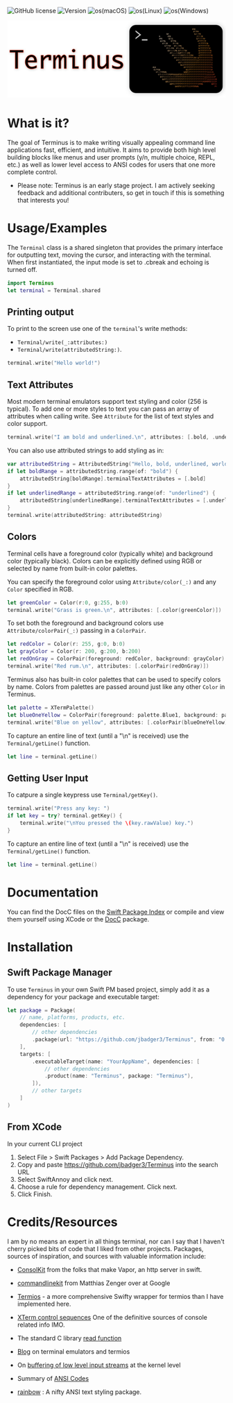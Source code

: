 ![GitHub license](https://img.shields.io/github/license/jbadger3/Terminus) ![Version](https://img.shields.io/github/v/tag/jbadger3/Terminus) ![os(macOS)](https://img.shields.io/static/v1?label=os&message=macOS&color=green) ![os(Linux)](https://img.shields.io/static/v1?label=os&message=Linux&color=green)
    ![os(Windows)](https://img.shields.io/static/v1?label=os&message=Windows&color=red)

![logo](logo.png)

# What is it?
The goal of Terminus is to make writing visually appealing command line applications fast, efficient, and intuitive.  It aims to provide both high level building blocks like menus and user prompts (y/n, multiple choice, REPL, etc.) as well as lower level access to ANSI codes for users that one more complete control.

* Please note: Terminus is an early stage project.  I am actively seeking feedback and additional contributers, so get in touch if this is something that interests you!

# Usage/Examples

The `Terminal` class is a shared singleton that provides the primary interface for outputting text, moving the cursor, and interacting with the terminal.  When first instantiated, the input mode is set to .cbreak and echoing is turned off.
```swift
import Terminus
let terminal = Terminal.shared
```
## Printing output
To print to the screen use one of the `terminal`'s write methods:
* ``Terminal/write(_:attributes:)``
* ``Terminal/write(attributedString:)``.

```swift
terminal.write("Hello world!")
```
## Text Attributes
Most modern terminal emulators support text styling and color (256 is typical).  To add one or more styles to text you can pass an array of attributes when calling write.  See ``Attribute`` for the list of text styles and color support.
```swift
terminal.write("I am bold and underlined.\n", attributes: [.bold, .underline])
```
You can also use attributed strings to add styling as in:
```swift
var attributedString = AttributedString("Hello, bold, underlined, world.")
if let boldRange = attributedString.range(of: "bold") {
    attributedString[boldRange].terminalTextAttributes = [.bold]
}
if let underlinedRange = attributedString.range(of: "underlined") {
    attributedString[underlinedRange].terminalTextAttributes = [.underline]
}
terminal.write(attributedString: attributedString)
```
## Colors
Terminal cells have a foreground color (typically white) and background color (typically black).  Colors can be explicitly defined using RGB or selected by name from built-in color palettes.

You can specify the foreground color using ``Attribute/color(_:)`` and any ``Color`` specified in RGB.
```swift
let greenColor = Color(r:0, g:255, b:0)
terminal.write("Grass is green.\n", attributes: [.color(greenColor)])
```
To set both the foreground and background colors use ``Attribute/colorPair(_:)`` passing in a ``ColorPair``.
```swift
let redColor = Color(r: 255, g:0, b:0)
let grayColor = Color(r: 200, g:200, b:200)
let redOnGray = ColorPair(foreground: redColor, background: grayColor)
terminal.write("Red rum.\n", attributes: [.colorPair(redOnGray)])
```

Terminus also has built-in color palettes that can be used to specify colors by name.  Colors from palettes are passed around just like any other ``Color`` in Terminus.
```swift
let palette = XTermPalette()
let blueOneYellow = ColorPair(foreground: palette.Blue1, background: palette.Yellow1)
terminal.write("Blue on yellow", attributes: [.colorPair(blueOneYellow)])
```

To capture an entire line of text (until a "\n" is received) use the ``Terminal/getLine()`` function.
```swift
let line = terminal.getLine()
```

## Getting User Input
To catpure a single keypress use ``Terminal/getKey()``.
```swift
terminal.write("Press any key: ")
if let key = try? terminal.getKey() {
    terminal.write("\nYou pressed the \(key.rawValue) key.")
}
```
To capture an entire line of text (until a "\n" is received) use the ``Terminal/getLine()`` function.
```swift
let line = terminal.getLine()
```
# Documentation

You can find the DocC files on the [Swift Package Index](https://swiftpackageindex.com) or compile and view them yourself using XCode or the [DocC](https://github.com/apple/swift-docc) package.

# Installation

## Swift Package Manager

To use `Terminus` in your own Swift PM based project, simply add it as a dependency for your package and executable target:

```swift
let package = Package(
    // name, platforms, products, etc.
    dependencies: [
        // other dependencies
        .package(url: "https://github.com/jbadger3/Terminus", from: "0.1.0"),
    ],
    targets: [
        .executableTarget(name: "YourAppName", dependencies: [
            // other dependencies
            .product(name: "Terminus", package: "Terminus"),
        ]),
        // other targets
    ]
)
```

## From XCode

In your current CLI project
1.  Select File > Swift Packages > Add Package Dependency.
2. Copy and paste https://github.com/jbadger3/Terminus into the search URL
3. Select SwiftAnnoy and click next.
4. Choose a rule for dependency management.  Click next.
5. Click Finish.


# Credits/Resources

I am by no means an expert in all things terminal, nor can I say that I haven't cherry picked bits of code that I liked from other projects. Packages, sources of inspiration, and sources with valuable information include:

* [ConsolKit](https://github.com/vapor/console-kit) from the folks that make Vapor, an http server in swift.

* [commandlinekit](https://github.com/objecthub/swift-commandlinekit) from Matthias Zenger over at Google

* [Termios](https://github.com/Ponyboy47/Termios) - a more comprehensive Swifty wrapper for termios than I have implemented here.

* [XTerm control sequences](https://invisible-island.net/xterm/ctlseqs/ctlseqs.html) One of the definitive sources of console related info IMO.

* The standard C library [read function](https://pubs.opengroup.org/onlinepubs/009604599/functions/read.html)

* [Blog](https://blog.nelhage.com/2009/12/a-brief-introduction-to-termios/) on terminal emulators and termios

* On [buffering of low level input streams](http://www.pixelbeat.org/programming/stdio_buffering/) at the kernel level

* Summary of [ANSI Codes](https://www.real-world-systems.com/docs/ANSIcode.html)

* [rainbow](https://github.com/onevcat/Rainbow) : A nifty ANSI text styling package.
